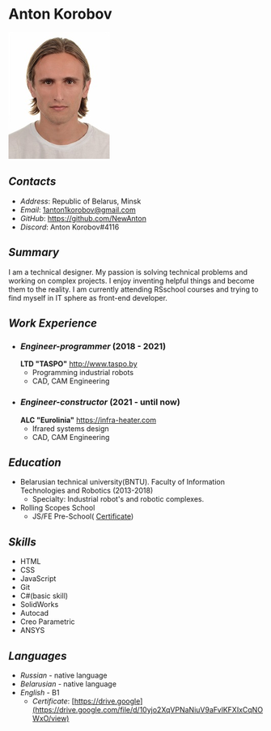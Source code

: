 # **Anton Korobov**
![My_photo](./images/My_photo.jpg)
## ***Contacts***

+ _Address_: Republic of Belarus, Minsk
+ _Email_: 1anton1korobov@gmail.com
+ _GitHub_: https://github.com/NewAnton 
+ _Discord_: Anton Korobov#4116

## ***Summary***

I am a technical designer. My passion is solving technical problems and working on complex projects. I 
enjoy inventing helpful things and become them to the reality.  I am currently attending RSschool courses and trying to find myself in IT sphere as front-end developer.

## ***Work Experience***

+ ### ***Engineer-programmer*** (2018 - 2021)<br>
  **LTD "TASPO"**  http://www.taspo.by<br>
  + Programming industrial robots
  + CAD, CAM Engineering 
+ ### ***Engineer-constructor*** (2021 - until now)<br> 
  **ALC "Eurolinia"** https://infra-heater.com
  + Ifrared systems design
  + CAD, CAM Engineering

## ***Education***

+ Belarusian technical university(BNTU).
Faculty of Information Technologies and Robotics (2013-2018)
  + Specialty: Industrial robot's and robotic complexes.
+ Rolling Scopes School
  + JS/FE Pre-School( [Certificate](https://app.rs.school/certificate/vjk1yy8y))

## ***Skills***

+ HTML
+ CSS
+ JavaScript
+ Git
+ C#(basic skill)
+ SolidWorks
+ Autocad
+ Creo Parametric
+ ANSYS

## ***Languages***

+ _Russian_ - native language
+ _Belarusian_ - native language
+ _English_ - B1
  + _Certificate_: [https://drive.google](https://drive.google.com/file/d/10yjo2XqVPNaNiuV9aFvlKFXIxCqNOWxO/view)
